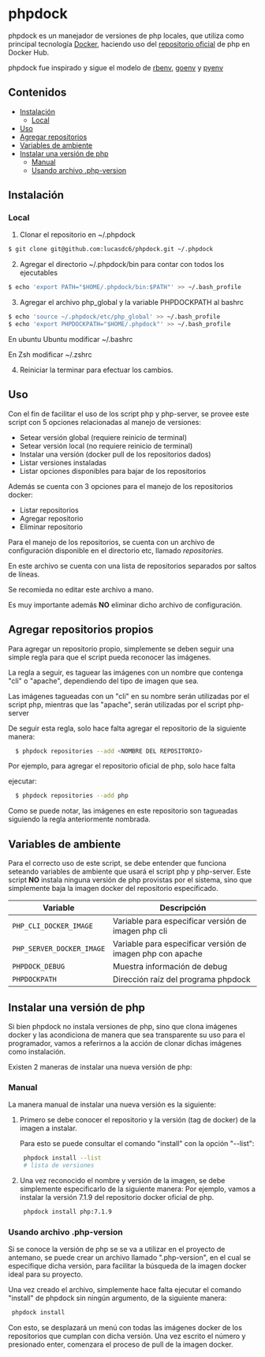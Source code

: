 # phpdock

phpdock es un manejador de versiones de php locales, que utiliza como principal
tecnología [Docker](https://github.com/docker), haciendo uso del 
[repositorio oficial](https://hub.docker.com/\_/php/) de php en Docker Hub.

phpdock fue inspirado y sigue el modelo de [rbenv](https://github.com/rbenv/rbenv),
[goenv](https://github.com/syndbg/goenv) y [pyenv](https://github.com/pyenv/pyenv)

## Contenidos

* [Instalación](#instalación)
  * [Local](#local)
* [Uso](#uso)
* [Agregar repositorios](#agregar-repositorios-propios)
* [Variables de ambiente](#variables-de-ambiente)
* [Instalar una versión de php](#instalar-una-versión-de-php)
  * [Manual](#manual)
  * [Usando archivo .php-version](#usando-archivo-.php-version)

## Instalación

### Local

1. Clonar el repositorio en ~/.phpdock
```bash
$ git clone git@github.com:lucasdc6/phpdock.git ~/.phpdock
```

2. Agregar el directorio ~/.phpdock/bin para contar con todos los ejecutables
```bash
$ echo 'export PATH="$HOME/.phpdock/bin:$PATH"' >> ~/.bash_profile
```

3. Agregar el archivo php_global y la variable PHPDOCKPATH al bashrc
```bash
$ echo 'source ~/.phpdock/etc/php_global' >> ~/.bash_profile
$ echo 'export PHPDOCKPATH="$HOME/.phpdock"' >> ~/.bash_profile
```
En ubuntu Ubuntu modificar ~/.bashrc

En Zsh modificar ~/.zshrc

4. Reiniciar la terminar para efectuar los cambios.


## Uso

Con el fin de facilitar el uso de los script php y php-server, se provee este
script con 5 opciones relacionadas al manejo de versiones:
  * Setear versión global (requiere reinicio de terminal)
  * Setear versión local (no requiere reinicio de terminal)
  * Instalar una versión (docker pull de los repositorios dados)
  * Listar versiones instaladas
  * Listar opciones disponibles para bajar de los repositorios

Además se cuenta con 3 opciones para el manejo de los repositorios docker:
  * Listar repositorios
  * Agregar repositorio
  * Eliminar repositorio

Para el manejo de los repositorios, se cuenta con un archivo de configuración
disponible en el directorio etc, llamado _repositories._

En este archivo se cuenta con una lista de repositorios separados por saltos
de líneas.

Se recomieda no editar este archivo a mano.

Es muy importante además **NO** eliminar dicho archivo de configuración.

## Agregar repositorios propios

Para agregar un repositorio propio, simplemente se deben seguir una simple regla
para que el script pueda reconocer las imágenes.

La regla a seguir, es taguear las imágenes con un nombre que contenga "cli" o
"apache", dependiendo del tipo de imagen que sea.

Las imágenes tagueadas con un "cli" en su nombre serán utilizadas por el script
php, mientras que las "apache", serán utilizadas por el script php-server

De seguir esta regla, solo hace falta agregar el repositorio de la siguiente
manera:

```bash
  $ phpdock repositories --add <NOMBRE DEL REPOSITORIO>
```

Por ejemplo, para agregar el repositorio oficial de php, solo hace falta

ejecutar:

```bash
  $ phpdock repositories --add php
```

Como se puede notar, las imágenes en este repositorio son tagueadas siguiendo la
regla anteriormente nombrada.

## Variables de ambiente

Para el correcto uso de este script, se debe entender que funciona seteando
variables de ambiente que usará el script php y php-server.
Este script **NO** instala ninguna versión de php provistas por el sistema, sino
que simplemente baja la imagen docker del repositorio especificado.

Variable | Descripción
---------|------------
`PHP_CLI_DOCKER_IMAGE` | Variable para especificar versión de imagen php cli
`PHP_SERVER_DOCKER_IMAGE` | Variable para especificar versión de imagen php con apache
`PHPDOCK_DEBUG` | Muestra información de debug
`PHPDOCKPATH` | Dirección raíz del programa phpdock

## Instalar una versión de php

Si bien phpdock no instala versiones de php, sino que clona imágenes docker y
las acondiciona de manera que sea transparente su uso para el programador, vamos
a referirnos a la acción de clonar dichas imágenes como instalación.

Existen 2 maneras de instalar una nueva versión de php:

### Manual

La manera manual de instalar una nueva versión es la siguiente:

1. Primero se debe conocer el repositorio y la versión (tag de docker) de la
   imagen a instalar.

   Para esto se puede consultar el comando "install" con la opción "--list":

   ```bash
    phpdock install --list
    # lista de versiones
    ```
2. Una vez reconocido el nombre y versión de la imagen, se debe simplemente
   especificarlo de la siguiente manera:
   Por ejemplo, vamos a instalar la versión 7.1.9 del repositorio docker oficial
   de php.

   ```bash
    phpdock install php:7.1.9
   ```

### Usando archivo .php-version

Si se conoce la versión de php se se va a utilizar en el proyecto de antemano,
se puede crear un archivo llamado ".php-version", en el cual se especifique
dicha versión, para facilitar la búsqueda de la imagen docker ideal para su
proyecto.

Una vez creado el archivo, simplemente hace falta ejecutar el comando "install"
de phpdock sin ningún argumento, de la siguiente manera:

   ```bash
    phpdock install
   ```

Con esto, se desplazará un menú con todas las imágenes docker de los
repositorios que cumplan con dicha versión.
Una vez escrito el número y presionado enter, comenzara el proceso de pull de la
imagen docker.

